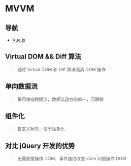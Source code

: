 # MVVM

## 导航
- [Vue.js](http://cn.vuejs.org/v2/api/)

## Virtual DOM && Diff 算法
> 通过 Virtual DOM 和 Diff 算法隔离 DOM 操作

## 单向数据流
> 采用单向数据流，数据流动方向单一，可跟踪

## 组件化
> 自定义标签，便于抽象化

## 对比 jQuery 开发的优势
> 无需直接操作 DOM，事件通过改变 state 间接操作 DOM
